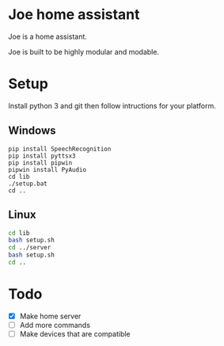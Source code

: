 # Joe home assistant
Joe is a home assistant.  

Joe is built to be highly modular and modable.

# Setup
Install python 3 and git then follow intructions for your platform.
## Windows
```
pip install SpeechRecognition
pip install pyttsx3
pip install pipwin
pipwin install PyAudio
cd lib
./setup.bat
cd ..
```
## Linux
```bash
cd lib
bash setup.sh
cd ../server
bash setup.sh
cd ..
```

# Todo
- [X] Make home server
- [ ] Add more commands
- [ ] Make devices that are compatible
